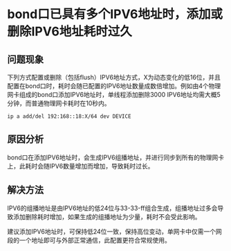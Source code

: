 # bond口已具有多个IPV6地址时，添加或删除IPV6地址耗时过久<a name="ZH-CN_TOPIC_0183013295"></a>

## 问题现象<a name="zh-cn_topic_0161841803_zh-cn_topic_0159682015_section119221611174719"></a>

下列方式配置或删除（包括flush）IPV6地址方式，X为动态变化的低16位，并且配置在bond口时，耗时会随已配置的IPV6地址数量成数倍增加。例如由4个物理网卡组成的bond口添加IPV6地址时，单线程添加删除3000 IPV6地址均需大概5分钟，而普通物理网卡耗时在10秒内。

```
ip a add/del 192:168::18:X/64 dev DEVICE
```

## 原因分析<a name="zh-cn_topic_0161841803_zh-cn_topic_0159682015_section1368134994713"></a>

bond口在添加IPV6地址时，会生成IPV6组播地址，并进行同步到所有的物理网卡上，此耗时会随IPV6数量增加而增加，导致耗时过长。

## 解决方法<a name="zh-cn_topic_0161841803_zh-cn_topic_0159682015_section154538584471"></a>

IPV6的组播地址是由IPV6地址的低24位与33-33-ff组合生成，组播地址过多会导致添加删除耗时增加，如果生成的组播地址为少量，耗时不会受此影响。

建议添加IPV6地址时，可保持低24位一致，保持高位变动，单网卡中仅需一个网段的一个地址即可与外部正常通信，此配置更符合常规使用。

